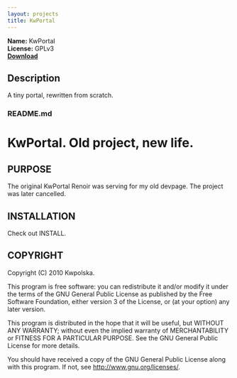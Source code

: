 ```yaml
---
layout: projects
title: KwPortal
---
```

**Name:** KwPortal  
**License:** GPLv3  
**[Download](https://github.com/Kwpolska/kwportal/tarball/master)**

## Description
A tiny portal, rewritten from scratch.

### README.md

KwPortal. Old project, new life.
==============

PURPOSE
-------
The original KwPortal Renoir was serving for my old devpage. The project was later cancelled.

INSTALLATION
------------
Check out INSTALL.

COPYRIGHT
---------
Copyright (C) 2010 Kwpolska.

This program is free software: you can redistribute it and/or modify
it under the terms of the GNU General Public License as published by
the Free Software Foundation, either version 3 of the License, or
(at your option) any later version.

This program is distributed in the hope that it will be useful,
but WITHOUT ANY WARRANTY; without even the implied warranty of
MERCHANTABILITY or FITNESS FOR A PARTICULAR PURPOSE.  See the
GNU General Public License for more details.

You should have received a copy of the GNU General Public License
along with this program.  If not, see <http://www.gnu.org/licenses/>.
